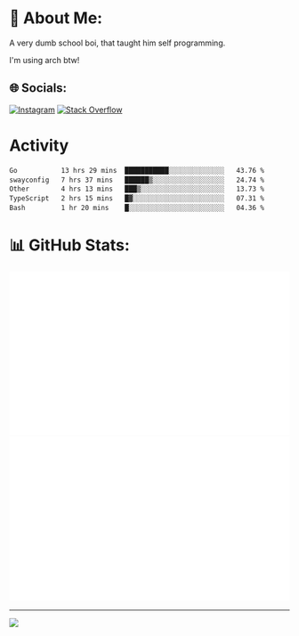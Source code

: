 # 💫 About Me:
A very dumb school boi, that taught him self programming.

I'm using arch btw!


## 🌐 Socials:
[![Instagram](https://img.shields.io/badge/Instagram-%23E4405F.svg?logo=Instagram&logoColor=white)](https://instagram.com/thinis.de) [![Stack Overflow](https://img.shields.io/badge/-Stackoverflow-FE7A16?logo=stack-overflow&logoColor=white)](https://stackoverflow.com/users/12344712) 

# Activity
<!--START_SECTION:waka-->

```txt
Go           13 hrs 29 mins  ███████████░░░░░░░░░░░░░░   43.76 %
swayconfig   7 hrs 37 mins   ██████▒░░░░░░░░░░░░░░░░░░   24.74 %
Other        4 hrs 13 mins   ███▒░░░░░░░░░░░░░░░░░░░░░   13.73 %
TypeScript   2 hrs 15 mins   █▓░░░░░░░░░░░░░░░░░░░░░░░   07.31 %
Bash         1 hr 20 mins    █░░░░░░░░░░░░░░░░░░░░░░░░   04.36 %
```

<!--END_SECTION:waka-->

# 📊 GitHub Stats:
![](https://raw.githubusercontent.com/CutieCat6778/github-stats/master/generated/overview.svg#gh-dark-mode-only)<br/>
![](https://raw.githubusercontent.com/CutieCat6778/github-stats/master/generated/languages.svg#gh-dark-mode-only)

---
[![](https://visitcount.itsvg.in/api?id=CutieCat6778&icon=0&color=0)](https://visitcount.itsvg.in)
